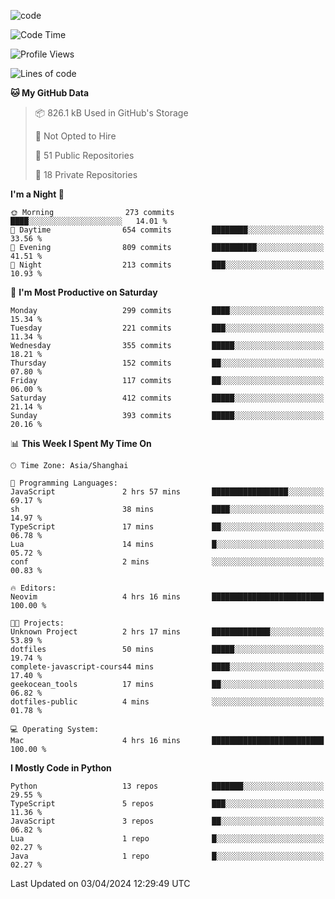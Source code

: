 
<!--
**liuyaanng/liuyaanng** is a ✨ _special_ ✨ repository because its `README.md` (this file) appears on your GitHub profile.

Here are some ideas to get you started:

- 🔭 I’m currently working on ...
- 🌱 I’m currently learning ...
- 👯 I’m looking to collaborate on ...
- 🤔 I’m looking for help with ...
- 💬 Ask me about ...
- 📫 How to reach me: ...
- 😄 Pronouns: ...
- ⚡ Fun fact: ...
-->


![code](https://cdn.jsdelivr.net/gh/liuyaanng/liuyaanng@1.0/code.gif) 

<!--START_SECTION:waka-->
![Code Time](http://img.shields.io/badge/Code%20Time-327%20hrs%2031%20mins-blue)

![Profile Views](http://img.shields.io/badge/Profile%20Views-0-blue)

![Lines of code](https://img.shields.io/badge/From%20Hello%20World%20I%27ve%20Written-14.6%20million%20lines%20of%20code-blue)

**🐱 My GitHub Data** 

> 📦 826.1 kB Used in GitHub's Storage 
 > 
> 🚫 Not Opted to Hire
 > 
> 📜 51 Public Repositories 
 > 
> 🔑 18 Private Repositories 
 > 
**I'm a Night 🦉** 

```text
🌞 Morning                273 commits         ████░░░░░░░░░░░░░░░░░░░░░   14.01 % 
🌆 Daytime                654 commits         ████████░░░░░░░░░░░░░░░░░   33.56 % 
🌃 Evening                809 commits         ██████████░░░░░░░░░░░░░░░   41.51 % 
🌙 Night                  213 commits         ███░░░░░░░░░░░░░░░░░░░░░░   10.93 % 
```
📅 **I'm Most Productive on Saturday** 

```text
Monday                   299 commits         ████░░░░░░░░░░░░░░░░░░░░░   15.34 % 
Tuesday                  221 commits         ███░░░░░░░░░░░░░░░░░░░░░░   11.34 % 
Wednesday                355 commits         █████░░░░░░░░░░░░░░░░░░░░   18.21 % 
Thursday                 152 commits         ██░░░░░░░░░░░░░░░░░░░░░░░   07.80 % 
Friday                   117 commits         ██░░░░░░░░░░░░░░░░░░░░░░░   06.00 % 
Saturday                 412 commits         █████░░░░░░░░░░░░░░░░░░░░   21.14 % 
Sunday                   393 commits         █████░░░░░░░░░░░░░░░░░░░░   20.16 % 
```


📊 **This Week I Spent My Time On** 

```text
🕑︎ Time Zone: Asia/Shanghai

💬 Programming Languages: 
JavaScript               2 hrs 57 mins       █████████████████░░░░░░░░   69.17 % 
sh                       38 mins             ████░░░░░░░░░░░░░░░░░░░░░   14.97 % 
TypeScript               17 mins             ██░░░░░░░░░░░░░░░░░░░░░░░   06.78 % 
Lua                      14 mins             █░░░░░░░░░░░░░░░░░░░░░░░░   05.72 % 
conf                     2 mins              ░░░░░░░░░░░░░░░░░░░░░░░░░   00.83 % 

🔥 Editors: 
Neovim                   4 hrs 16 mins       █████████████████████████   100.00 % 

🐱‍💻 Projects: 
Unknown Project          2 hrs 17 mins       █████████████░░░░░░░░░░░░   53.89 % 
dotfiles                 50 mins             █████░░░░░░░░░░░░░░░░░░░░   19.74 % 
complete-javascript-cours44 mins             ████░░░░░░░░░░░░░░░░░░░░░   17.40 % 
geekocean_tools          17 mins             ██░░░░░░░░░░░░░░░░░░░░░░░   06.82 % 
dotfiles-public          4 mins              ░░░░░░░░░░░░░░░░░░░░░░░░░   01.78 % 

💻 Operating System: 
Mac                      4 hrs 16 mins       █████████████████████████   100.00 % 
```

**I Mostly Code in Python** 

```text
Python                   13 repos            ███████░░░░░░░░░░░░░░░░░░   29.55 % 
TypeScript               5 repos             ███░░░░░░░░░░░░░░░░░░░░░░   11.36 % 
JavaScript               3 repos             ██░░░░░░░░░░░░░░░░░░░░░░░   06.82 % 
Lua                      1 repo              █░░░░░░░░░░░░░░░░░░░░░░░░   02.27 % 
Java                     1 repo              █░░░░░░░░░░░░░░░░░░░░░░░░   02.27 % 
```




 Last Updated on 03/04/2024 12:29:49 UTC
<!--END_SECTION:waka-->
